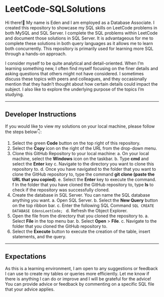 # LeetCode-SQLSolutions

Hi there!👋 My name is Eden and I am employed as a Database Associate. I created this repository to showcase my SQL skills on LeetCode problems in both MySQL and SQL Server. I complete the SQL problems within LeetCode and document those solutions in SQL Server. It is advantageous for me to complete these solutions in both query languages as it allows me to learn both concurrently. This repository is primarily used for learning more SQL through a hands-on approach. 

I consider myself to be quite analytical and detail-oriented. When I’m learning something new, I often find myself focusing on the finer details and asking questions that others might not have considered. I sometimes discuss these topics with peers and colleagues, and they occasionally mention that they hadn’t thought about how certain details could impact the subject. I also like to explore the underlying purpose of the topics I’m studying.

---

## Developer Instructions

If you would like to view my solutions on your local machine, please follow the steps below👇: 
1. Select the green **Code** button on the top right of this repository.
2. Select the **Copy** icon on the right of the URL from the drop-down menu.
3. Clone this GitHub Repository to your local machine:
   a. On your local machine, select the **Windows** icon on the taskbar.
   b. Type **cmd** and select the **Enter** key
   c. Navigate to the directory you want to clone this repository to. 
   d. Once you have navigated to the folder that you want to clone the GitHub repository to, type the command 
    **git clone (paste the URL that you copied)**.
   e. Select the **Enter** key to execute the command.
   f In the folder that you have cloned the GitHub repository to, type **ls** to check if the repository was
     successfully cloned.
4. Create the database in SQL Server. You can name the SQL database anything you want.
   a. Open SQL Server.
   b. Select the **New Query** button on the top ribbon bar.
   c. Enter the following SQL Command ```SQL
                                      CREATE DATABASE EdensLeetCode;
                                       ```
   d. Refresh the Object Explorer.
5. Open the file from the directory that you cloned the repository to.
   a. Select **File** in the top menu bar.
   b. Select **Open** > **File**.
   c. Navigate to the folder that you cloned the GitHub repository to.
6. Select the **Execute** button to execute the creation of the table, insert statements, and the query.

---

## Expectations

As this is a learning environment, I am open to any suggestions or feedback I can use to create my tables or queries more efficiently. Let me know if there is anything I can do or improve and I will be grateful for the advice! You can provide advice or feedback by commenting on a specific SQL file that your advice applies.  
   
      
      

